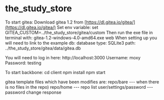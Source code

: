 # the_study_store

To start gitea:
Download gitea 1.2 from [https://dl.gitea.io/gitea/](https://dl.gitea.io/gitea/)
Set env variable:
set GITEA_CUSTOM=../the_study_store/gitea/custom
Then run the exe file in terminal with: gitea-1.2-windows-4.0-amd64.exe web
When setting up you will need to link to the example db:
database type: SQLite3
path: ../the_study_store/gitea/data/gitea.db

You will need to log in here: 
http://localhost:3000 
Username: moxy
Password: testing

To start backbone:
cd client
npm install
npm start

gitea template files which have been modifies are:
repo/bare --- when there is no files in the repo)
repo/home --- repo list
user/settings/password --- password change response